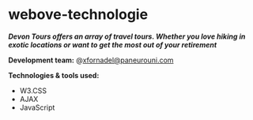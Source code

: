 # webove-technologie
**_Devon Tours offers an array of travel tours. Whether you love hiking in exotic locations or want to get the most out of your retirement_**

**Development team:** 
@<xfornadel@paneurouni.com>

**Technologies & tools used:**
- W3.CSS
- AJAX
- JavaScript
